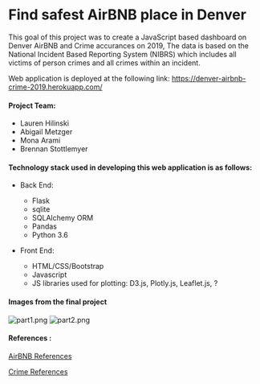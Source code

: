 
# Find safest AirBNB place in Denver

This goal of this project was to create a JavaScript based dashboard on Denver AirBNB and Crime accurances on 2019, The data is based on the National Incident Based Reporting System (NIBRS) which includes all victims of person crimes and all crimes within an incident.

Web application is deployed at the following link: 
https://denver-airbnb-crime-2019.herokuapp.com/

#### Project Team:
* Lauren Hilinski
* Abigail Metzger
* Mona Arami
* Brennan Stottlemyer

#### Technology stack used in developing this web application is as follows:

* Back End: 
  * Flask
  * sqlite
  * SQLAlchemy ORM
  * Pandas
  * Python 3.6

* Front End: 
  * HTML/CSS/Bootstrap
  * Javascript
  * JS libraries used for plotting: D3.js, Plotly.js, Leaflet.js, ?


#### Images from the final project
![part1.png]()
![part2.png]()


#### References :
[AirBNB References](http://insideairbnb.com/get-the-data.html)

[Crime References](https://www.denvergov.org/opendata/dataset/city-and-county-of-denver-crime)



